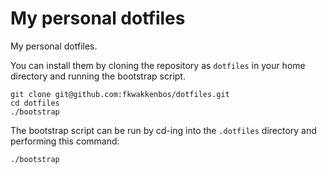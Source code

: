 # My personal dotfiles

My personal dotfiles.

You can install them by cloning the repository as `dotfiles` in your home directory and running the bootstrap script.

```
git clone git@github.com:fkwakkenbos/dotfiles.git
cd dotfiles
./bootstrap
```

The bootstrap script can be run by cd-ing into the `.dotfiles` directory and performing this command:

```bash
./bootstrap
```
